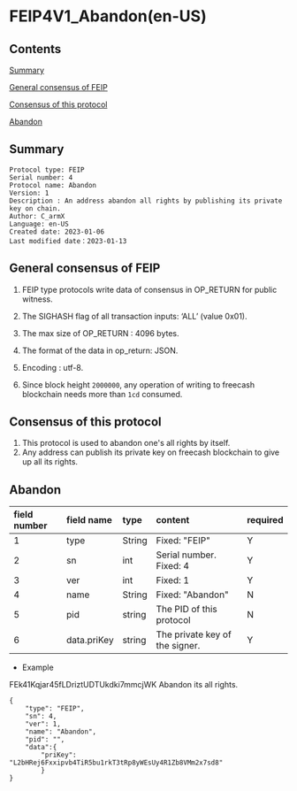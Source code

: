 # FEIP4V1_Abandon(en-US)

## Contents

[Summary](#summary)

[General consensus of FEIP](#general-consensus-of-feip)

[Consensus of this protocol](#consensus-of-this-protocol)

[Abandon](#abandon)

## Summary

```
Protocol type: FEIP
Serial number: 4
Protocol name: Abandon
Version: 1
Description : An address abandon all rights by publishing its private key on chain.
Author: C_armX
Language: en-US
Created date: 2023-01-06
Last modified date：2023-01-13
```

## General consensus of FEIP

1. FEIP type protocols write data of consensus in OP_RETURN for public witness.

2. The SIGHASH flag of all transaction inputs: ‘ALL’ (value 0x01).

3. The max size of OP_RETURN : 4096 bytes.

4. The format of the data in op_return: JSON.

5. Encoding : utf-8.

6. Since block height `2000000`, any operation of writing to freecash blockchain needs more than `1cd` consumed.

## Consensus of this protocol

1. This protocol is used to abandon one's all rights by itself.
2. Any address can publish its private key on freecash blockchain to give up all its rights.

## Abandon

|field number|field name|type|content|required|
|:----|:----|:----|:----|:----|
|1|type|String|Fixed: "FEIP"|Y|
|2|sn|int|Serial number. Fixed: 4|Y|
|3|ver|int|Fixed: 1|Y|
|4|name|String|Fixed: "Abandon"|N|
|5|pid|string|The PID of this protocol|N|
|6|data.priKey|string|The private key of the signer.|Y|

* Example

FEk41Kqjar45fLDriztUDTUkdki7mmcjWK Abandon its all rights.

```
{
    "type": "FEIP",
    "sn": 4,
    "ver": 1,
    "name": "Abandon",
    "pid": "",
    "data":{
        "priKey": "L2bHRej6Fxxipvb4TiR5bu1rkT3tRp8yWEsUy4R1Zb8VMm2x7sd8"
        }
}
```